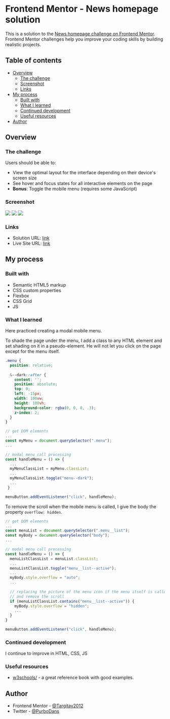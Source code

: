 # Frontend Mentor - News homepage solution

This is a solution to the [News homepage challenge on Frontend Mentor](https://www.frontendmentor.io/challenges/news-homepage-H6SWTa1MFl). Frontend Mentor challenges help you improve your coding skills by building realistic projects. 

## Table of contents

- [Overview](#overview)
  - [The challenge](#the-challenge)
  - [Screenshot](#screenshot)
  - [Links](#links)
- [My process](#my-process)
  - [Built with](#built-with)
  - [What I learned](#what-i-learned)
  - [Continued development](#continued-development)
  - [Useful resources](#useful-resources)
- [Author](#author)

## Overview

### The challenge

Users should be able to:

- View the optimal layout for the interface depending on their device's screen size
- See hover and focus states for all interactive elements on the page
- **Bonus**: Toggle the mobile menu (requires some JavaScript)

### Screenshot

![](./screenshot-1.jpg)
![](./screenshot-2.jpg)
![](./screenshot-3.jpg)

### Links

- Solution URL: [link](https://github.com/Targitay2012/frontendmentor/tree/main/2.%20Junior/news-homepage-main)
- Live Site URL: [link](https://targitay2012.github.io/frontendmentor/2.%20Junior/news-homepage-main/)

## My process

### Built with

- Semantic HTML5 markup
- CSS custom properties
- Flexbox
- CSS Grid
- JS

### What I learned

Here practiced creating a modal mobile menu. 

To shade the page under the menu, I add a class to any HTML element and set shading on it in a pseudo-element. He will not let you click on the page except for the menu itself.

```css
.menu {
  position: relative;
  
  &--dark::after {
    content: '';
    position: absolute;
    top: 0;
    left: -15px;
    width: 100vw;
    height: 100vh;
    background-color: rgba(0, 0, 0, .3);
    z-index: 2;
  }
}
```
```js
// get DOM elements
...
const myMenu = document.querySelector(".menu");
...

// modal menu call processing
const handleMenu = () => {
  ...
  myMenuClassList = myMenu.classList;
  ...
  myMenuClassList.toggle("menu--dark");
  ...
 }

menuButton.addEventListener("click", handleMenu);
```

To remove the scroll when the mobile menu is called, I give the body the property `overflow: hidden`.

```js
// get DOM elements
...
const menuList = document.querySelector(".menu__list");
const myBody = document.querySelector("body");
...

// modal menu call processing
const handleMenu = () => {
  menuListClassList = menuList.classList;
  ...
  menuListClassList.toggle("menu__list--active");
  ...
  myBody.style.overflow = "auto";
  ...
  
  // replacing the picture of the menu icon if the menu itself is called
  // and remove the scroll
  if (menuListClassList.contains("menu__list--active")) {
    myBody.style.overflow = "hidden";
    ...
  }
}

menuButton.addEventListener("click", handleMenu);
```

### Continued development

I continue to improve in HTML, CSS, JS

### Useful resources

- [w3schools/](https://www.w3schools.com/) - a great reference book with good examples.


## Author

- Frontend Mentor - [@Targitay2012](https://www.frontendmentor.io/profile/Targitay2012)
- Twitter - [@PurboDans](https://www.twitter.com/PurboDans)
